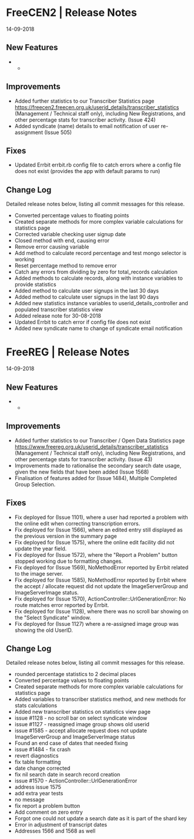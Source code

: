 __FreeCEN2 | Release Notes__
  =======================
  14-09-2018

  __New Features__
  ----------------

  * -


  __Improvements__
  ----------------

  * Added further statistics to our Transcriber Statistics page https://freecen2.freecen.org.uk/userid_details/transcriber_statistics (Management / Technical staff only), including New Registrations, and other percentage stats for transcriber activity. (Issue 424)
  * Added syndicate (name) details to email notification of user re-assignment (Issue 505)  


  __Fixes__
  ---------

  * Updated Errbit errbit.rb config file to catch errors where a config file does not exist (provides the app with default params to run)


  __Change Log__
  ----------------

  Detailed release notes below, listing all commit messages for this release.


* Converted percentage values to floating points
* Created separate methods for more complex variable calculations for statistics page
* Corrected variable checking user signup date
* Closed method with end, causing error
* Remove error causing variable
* Add method to calculate record percentage and test mongo  selector is working
* Reset percentage method to remove error
* Catch any errors from dividing by zero for total_records calculation
* Added methods to calculate records, along with instance variables to provide statistics
* Added method to calculate user signups in the last 30 days
* Added method to calculate user signups in the last 90 days
* Added new statistics instance variables to userid_details_controller and populated transcriber statistics view
* Added release note for 30-08-2018
* Updated Errbit to catch error if config file does not exist
* Added new syndicate name to change of syndicate email notification



__FreeREG | Release Notes__
  =======================
  14-09-2018

  __New Features__
  ----------------

  * -


  __Improvements__
  ----------------

  * Added further statistics to our Transcriber / Open Data Statistics page https://www.freereg.org.uk/userid_details/transcriber_statistics (Management / Technical staff only), including New Registrations, and other percentage stats for transcriber activity. (Issue 43) 
  * Improvements made to rationalise the secondary search date usage, given the new fields that have been added (Issue 1568)
  * Finalisation of features added for (Issue 1484), Multiple Completed Group Selection.



  __Fixes__
  ---------

  * Fix deployed for (Issue 1101), where a user had reported a problem with the online edit when correcting transcription errors.
  * Fix deployed for (Issue 1566), where an edited entry still displayed as the previous version in the summary page 
  * Fix deployed for (Issue 1575), where the online edit facility did not update the year field.
  * Fix deployed for (Issue 1572), where the "Report a Problem" button stopped working due to formatting changes.
  * Fix deployed for (Issue 1569), NoMethodError reported by Errbit related to the image server.
  * Fix deployed for (Issue 1585), NoMethodError reported by Errbit where the accept / allocate request did not update the ImageServerGroup and ImageServerImage status.
  * Fix deployed for (Issue 1570), ActionController::UrlGenerationError: No route matches error reported by Errbit.
  * Fix deployed for (Issue 1128), where there was no scroll bar showing on the "Select Syndicate" window.
  * Fix deployed for (Issue 1127) where a re-assigned image group was showing the old UserID. 


  __Change Log__
  ----------------

  Detailed release notes below, listing all commit messages for this release.

* rounded percentage statistics to 2 decimal places
* Converted percentage values to floating points
* Created separate methods for more complex variable calculations for statistics page
* Added variables to transcriber statistics method, and new methods for stats calculations
* Added new transcriber statistics on statistics view page
* issue #1128 - no scroll bar on select syndicate window
* issue #1127 - reassigned image group shows old userid
* issue #1585 - accept allocate request does not update ImageServerGroup and ImageServerImage status
* Found an end case of dates that needed fixing
* issue #1484 - fix crash
* revert diagnostics
* fix table formatting
* date change corrected
* fix nil search date in search record creation
* issue #1570 - ActionController::UrlGenerationError
* address issue 1575
* add extra year tests
* no message
* fix report a problem button
* Add comment on zero entry
* Forgot one could not update a search date as it is part of the shard key
* Error in adjustment of transcript dates
* Addresses 1566 and 1568 as well

